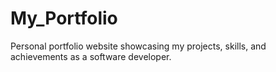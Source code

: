 # My_Portfolio
Personal portfolio website showcasing my projects, skills, and achievements as a software developer.
